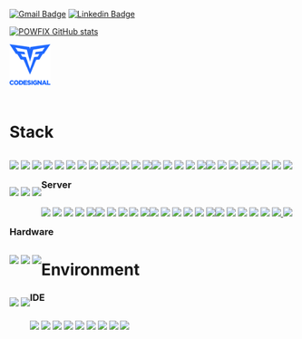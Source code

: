 [![Gmail Badge](https://img.shields.io/badge/-Gmail-d14836?style=flat-square&logo=Gmail&logoColor=white&link=mailto:powfix@gmail.com)](mailto:powfix@gmail.com)
[![Linkedin Badge](https://img.shields.io/badge/-LinkedIn-blue?style=flat-square&logo=Linkedin&logoColor=white&link=https://www.linkedin.com/in/kyung-min-kwon-026496244/)](https://www.linkedin.com/in/kyung-min-kwon-026496244/)

[![POWFIX GitHub stats](https://github-readme-stats.vercel.app/api?username=powfix)](https://github.com/anuraghazra/github-readme-stats)

<div align=center>
  <a href="https://app.codesignal.com/profile/powfix/" target="_blank">
    <img align="left" alt="Sagnik's CodeSignal" height="72px" width="72px" src="https://raw.githubusercontent.com/powfix/powfix/main/resources/codesignal_logo.png" />
  </a>
</div>

<br><br><br>

<br><br>

# Stack
<p style="float: left" title="Languages">
  <img src="https://img.shields.io/badge/JavaScript-F7DF1E.svg?&style=for-the-badge&logo=JavaScript&logoColor=white"/>
  <img src="https://img.shields.io/badge/TypeScript-3178C6.svg?&style=for-the-badge&logo=TypeScript&logoColor=white"/>
  <img src="https://img.shields.io/badge/Java-ED8B00.svg?&style=for-the-badge&logo=Java&logoColor=white"/>
  <img src="https://img.shields.io/badge/Kotlin-7F52FF.svg?&style=for-the-badge&logo=Kotlin&logoColor=white"/>
  <img src="https://img.shields.io/badge/Python-3776AB.svg?&style=for-the-badge&logo=Python&logoColor=white"/>
  <img src="https://img.shields.io/badge/Go-00ADD8.svg?&style=for-the-badge&logo=Go&logoColor=white"/>
  <img src="https://img.shields.io/badge/PHP-777BB4.svg?&style=for-the-badge&logo=PHP&logoColor=white"/>
  <img src="https://img.shields.io/badge/C-A8B9CC.svg?&style=for-the-badge&logo=C&logoColor=white"/>
  <img src="https://img.shields.io/badge/C++-00599C.svg?&style=for-the-badge&logo=C++&logoColor=white"/>
</p>

<p style="float: left">
  <img src="https://img.shields.io/badge/React-61DAFB.svg?&style=for-the-badge&logo=React&logoColor=white"/>
  <img src="https://img.shields.io/badge/React Native-61DAFB.svg?&style=for-the-badge&logo=React&logoColor=white"/>
  <img src="https://img.shields.io/badge/Android-3DDC84.svg?&style=for-the-badge&logo=Android&logoColor=white"/>
  <img src="https://img.shields.io/badge/Express-000000.svg?&style=for-the-badge&logo=Express&logoColor=white"/>
</p>

<p style="float: left">
  <img src="https://img.shields.io/badge/Socket.io-010101.svg?&style=for-the-badge&logo=Socket.io&logoColor=white"/>
  <img src="https://img.shields.io/badge/.NET-512BD4.svg?&style=for-the-badge&logo=.NET&logoColor=white"/>
  <img src="https://img.shields.io/badge/Unity-FFFFFF.svg?&style=for-the-badge&logo=Unity&logoColor=black"/>
  <img src="https://img.shields.io/badge/Firebase-FFCA28.svg?&style=for-the-badge&logo=Firebase&logoColor=black"/>
  <img src="https://img.shields.io/badge/Redux-764ABC.svg?&style=for-the-badge&logo=Redux&logoColor=black"/>
</p>

<p style="float: left" title="Package manager">
  <img src="https://img.shields.io/badge/npm-CB3837.svg?&style=for-the-badge&logo=npm&logoColor=white"/>
  <img src="https://img.shields.io/badge/Yarn-2C8EBB.svg?&style=for-the-badge&logo=Yarn&logoColor=white"/>
  <img src="https://img.shields.io/badge/CocoaPods-EE3322.svg?&style=for-the-badge&logo=CocoaPods&logoColor=white"/>
  <img src="https://img.shields.io/badge/Homebrew-FBB040.svg?&style=for-the-badge&logo=Homebrew&logoColor=white"/>
</p>

<p style="float: left">
  <img src="https://img.shields.io/badge/Atlassian-0052CC.svg?&style=for-the-badge&logo=Atlassian&logoColor=white"/>
  <img src="https://img.shields.io/badge/Jira-0052CC.svg?&style=for-the-badge&logo=Jira&logoColor=white"/>
  <img src="https://img.shields.io/badge/Confluence-172B4D.svg?&style=for-the-badge&logo=Confluence&logoColor=white"/>
  <img src="https://img.shields.io/badge/Bugsnag-4949E4.svg?&style=for-the-badge&logo=Bugsnag&logoColor=white"/>
</p>

<p style="float: left" title="Git service">
  <img src="https://img.shields.io/badge/GitHub-181717.svg?&style=for-the-badge&logo=GitHub&logoColor=white"/>
  <img src="https://img.shields.io/badge/Bitbucket-0052CC.svg?&style=for-the-badge&logo=Bitbucket&logoColor=white"/>
  <img src="https://img.shields.io/badge/GitLab-FC6D26.svg?&style=for-the-badge&logo=GitLab&logoColor=white"/>
</p>

### Server
<p style="float: left" title="Cloud/Server">
  <img src="https://img.shields.io/badge/Amazon AWS-232F3E.svg?&style=for-the-badge&logo=Amazon AWS&logoColor=white"/>
  <img src="https://img.shields.io/badge/Google Cloud-4285F4.svg?&style=for-the-badge&logo=Google Cloud&logoColor=white"/>
  <img src="https://img.shields.io/badge/Naver Cloud-03C75A.svg?&style=for-the-badge&logo=Naver&logoColor=white"/>
  <img src="https://img.shields.io/badge/KT Cloud-000000.svg?&style=for-the-badge&logoColor=white"/>
  <img src="https://img.shields.io/badge/IDC-000000.svg?&style=for-the-badge&logoColor=white"/>
</p>

<p style="float: left" title="Server Operating System">
  <img src="https://img.shields.io/badge/Linux-FCC624.svg?&style=for-the-badge&logo=Linux&logoColor=white"/>
  <img src="https://img.shields.io/badge/Ubuntu-E95420.svg?&style=for-the-badge&logo=Ubuntu&logoColor=white"/>
  <img src="https://img.shields.io/badge/CentOS-262577.svg?&style=for-the-badge&logo=CentOS&logoColor=white"/>
  <img src="https://img.shields.io/badge/Kali Linux-557C94.svg?&style=for-the-badge&logo=Kali Linux&logoColor=white"/>
  <img src="https://img.shields.io/badge/Synology-B5B5B6.svg?&style=for-the-badge&logo=Synology&logoColor=white"/>
</p>

<p style="float: left" title="Database">
  <img src="https://img.shields.io/badge/MySQL-4479A1.svg?&style=for-the-badge&logo=MySQL&logoColor=white"/>
  <img src="https://img.shields.io/badge/MariaDB-003545.svg?&style=for-the-badge&logo=MariaDB&logoColor=white"/>
  <img src="https://img.shields.io/badge/SQLite-003B57.svg?&style=for-the-badge&logo=SQLite&logoColor=white"/>
  <img src="https://img.shields.io/badge/PostgreSQL-4169E1.svg?&style=for-the-badge&logo=PostgreSQL&logoColor=white"/>
  <img src="https://img.shields.io/badge/Amazon DynamoDB-4053D6.svg?&style=for-the-badge&logo=Amazon DynamoDB&logoColor=white"/>
  <img src="https://img.shields.io/badge/Redis-DC382D.svg?&style=for-the-badge&logo=Redis&logoColor=white"/>
</p>

<p style="float: left" title="Server Applications">
  <img src="https://img.shields.io/badge/Apache-D22128.svg?&style=for-the-badge&logo=Apache&logoColor=white"/>
  <img src="https://img.shields.io/badge/NGINX-009639.svg?&style=for-the-badge&logo=NGINX&logoColor=white"/>
  <img src="https://img.shields.io/badge/Let's Encrypt-003A70.svg?&style=for-the-badge&logo=Let's Encrypt&logoColor=white"/>
  <img src="https://img.shields.io/badge/VMware-607078.svg?&style=for-the-badge&logo=VMware&logoColor=white"/>
  <img src="https://img.shields.io/badge/Jenkins-D24939.svg?&style=for-the-badge&logo=Jenkins&logoColor=white"/>
  <a href="https://www.docker.com" target="_blank">
    <img src="https://img.shields.io/badge/Docker-2496ED.svg?&style=for-the-badge&logo=Docker&logoColor=white"/>
  </a>
  <a href="https://jmeter.apache.org" target="_blank">
    <img src="https://img.shields.io/badge/Apache JMeter-D22128.svg?&style=for-the-badge&logo=Apache JMeter&logoColor=white"/>
  </a>
</p>

### Hardware
<p style="float: left" title="Hardware">
  <img src="https://img.shields.io/badge/Arduino-00979D.svg?&style=for-the-badge&logo=Arduino&logoColor=white"/>
  <img src="https://img.shields.io/badge/Raspberry Pi-A22846.svg?&style=for-the-badge&logo=Raspberry Pi&logoColor=white"/>
  <img src="https://img.shields.io/badge/Espressif-E7352C.svg?&style=for-the-badge&logo=Espressif&logoColor=white"/>
</p>


# Environment
<p style="float: left" title="Environment">
  <img src="https://img.shields.io/badge/macOS-000000.svg?&style=for-the-badge&logo=macOS&logoColor=white"/>
  <img src="https://img.shields.io/badge/Windows-0078D6.svg?&style=for-the-badge&logo=Windows&logoColor=white"/>
</p>

### IDE
<p style="float: left" title="IDE">
  <img src="https://img.shields.io/badge/Android Studio-3DDC84.svg?&style=for-the-badge&logo=Android Studio&logoColor=white"/>
  <img src="https://img.shields.io/badge/Xcode-147EFB.svg?&style=for-the-badge&logo=Xcode&logoColor=white"/>
  <img src="https://img.shields.io/badge/Eclipse-2C2255.svg?&style=for-the-badge&logo=Eclipse IDE&logoColor=white"/>
  <img src="https://img.shields.io/badge/Visual Studio-5C2D91.svg?&style=for-the-badge&logo=Visual Studio&logoColor=white"/>
  <img src="https://img.shields.io/badge/JetBrains-000000.svg?&style=for-the-badge&logo=JetBrains&logoColor=white"/>
  <img src="https://img.shields.io/badge/PhpStorm-000000.svg?&style=for-the-badge&logo=PhpStorm&logoColor=white"/>
  <img src="https://img.shields.io/badge/WebStorm-000000.svg?&style=for-the-badge&logo=WebStorm&logoColor=white"/>
  <img src="https://img.shields.io/badge/DataGrip-000000.svg?&style=for-the-badge&logo=DataGrip&logoColor=white"/>
  <img src="https://img.shields.io/badge/PyCharm-000000.svg?&style=for-the-badge&logo=PyCharm&logoColor=white"/>
</p>
